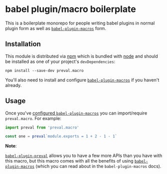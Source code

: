 # babel plugin/macro boilerplate

This is a boilerplate monorepo for people writing babel plugins in normal plugin form as well as [`babel-plugin-macros`][babel-plugin-macros] form.

## Installation

This module is distributed via [npm][npm] which is bundled with [node][node] and
should be installed as one of your project's `devDependencies`:

```
npm install --save-dev preval.macro
```

You'll also need to install and configure
[`babel-plugin-macros`][babel-plugin-macros] if you haven't already.

## Usage

Once you've
[configured `babel-plugin-macros`](https://github.com/kentcdodds/babel-plugin-macros/blob/master/other/docs/user.md)
you can import/require `preval.macro`. For example:

```js
import preval from 'preval.macro'

const one = preval`module.exports = 1 + 2 - 1 - 1`
```

**Note**:

[`babel-plugin-preval`][babel-plugin-preval] allows you to have a few more APIs
than you have with this macro, but this macro comes with all the benefits of
using [`babel-plugin-macros`][babel-plugin-macros] (which you can read about in
the `babel-plugin-macros` docs).

[npm]: https://www.npmjs.com/
[node]: https://nodejs.org
[babel-plugin-macros]: https://github.com/kentcdodds/babel-plugin-macros
[babel-plugin-preval]: https://github.com/kentcdodds/babel-plugin-preval
